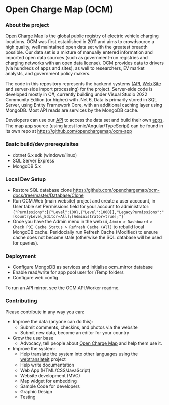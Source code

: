 Open Charge Map (OCM)
==========

### About the project

[Open Charge Map](https://openchargemap.org) is the global public registry of electric vehicle charging locations.
OCM was first established in 2011 and aims to crowdsource a high quality, well maintained open data set with the greatest breadth possible. Our data set is a mixture of manually entered information and imported open data sources (such as government-run registries and charging networks with an open data license). OCM provides data to drivers (via hundreds of apps and sites), as well to researchers, EV market analysts, and government policy makers. 

The code in this repository represents the backend systems ([API](https://openchargemap.org/site/develop/), [Web Site](https://openchargemap.org) and server-side import processing) for the project. Server-side code is developed mostly in C#, currently building under Visual Studio 2022 Community Edition (or higher) with .Net 6, Data is primarily stored in SQL Server, using Entity Framework Core, with an additional caching layer using MongoDB. Most API reads are services by the MongoDB cache.

Developers can use our [API](https://openchargemap.org/site/develop/) to access the data set and build their own [apps](https://openchargemap.org/site/develop/apps/). The map [app](https://map.openchargemap.io) source (using latest Ionic/Angular/TypeScript) can be found in its own repo at https://github.com/openchargemap/ocm-app


### Basic build/dev prerequisites

- dotnet 6.x sdk (windows/linux)
- SQL Server Express
- MongoDB 5.x

### Local Dev Setup
- Restore SQL database clone https://github.com/openchargemap/ocm-docs/tree/master/Database/Clone
- Run OCM.Web (main website) project and create a user acccount, in User table set Permissions field for your account to administrator: `{"Permissions":[{"Level":100},{"Level":1000}],"LegacyPermissions":"[CountryLevel_Editor=All];[Administrator=true];"}`
- Once you have the Admin menu in the web ui, `Admin > Dashboard > Check POI Cache Status > Refresh Cache (All)` to rebuild local MongoDB cache. Peridocially run Refresh Cache (Modified) to ensure cache does not become stale (otherwise the SQL database will be used for queries).

### Deployment 

 - Configure MongoDB as services and initialise ocm_mirror database
 - Enable read/write for app pool user for \Temp folders
 - Configure web.config

 To run an API mirror, see the OCM.API.Worker readme.

### Contributing

Please contribute in any way you can:
  - Improve the data (anyone can do this):
    - Submit comments, checkins, and photos via the website
    - Submit new data, become an editor for your country
  - Grow the user base
    - Advocacy, tell people about [Open Charge Map](https://openchargemap.org) and help them use it.
  - Improve the system:
    - Help translate the system into other languages using the [webtranslateit](https://webtranslateit.com/en/projects/6978-Open-Charge-Map) project 
    - Help write documentation
    - Web App (HTML/CSS/JavaScript)
    - Website development (MVC)
    - Map widget for embedding
    - Sample Code for developers
    - Graphic Design
    - Testing


